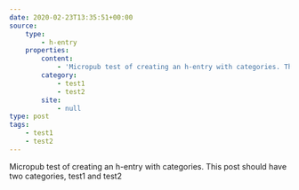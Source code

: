 ```yaml
---
date: 2020-02-23T13:35:51+00:00
source:
    type:
        - h-entry
    properties:
        content:
            - 'Micropub test of creating an h-entry with categories. This post should have two categories, test1 and test2'
        category:
            - test1
            - test2
        site:
            - null
type: post
tags:
    - test1
    - test2
---
```

Micropub test of creating an h-entry with categories. This post should have two categories, test1 and test2
